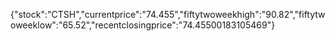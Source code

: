 {"stock":"CTSH","currentprice":"74.455","fiftytwoweekhigh":"90.82","fiftytwoweeklow":"65.52","recentclosingprice":"74.45500183105469"}